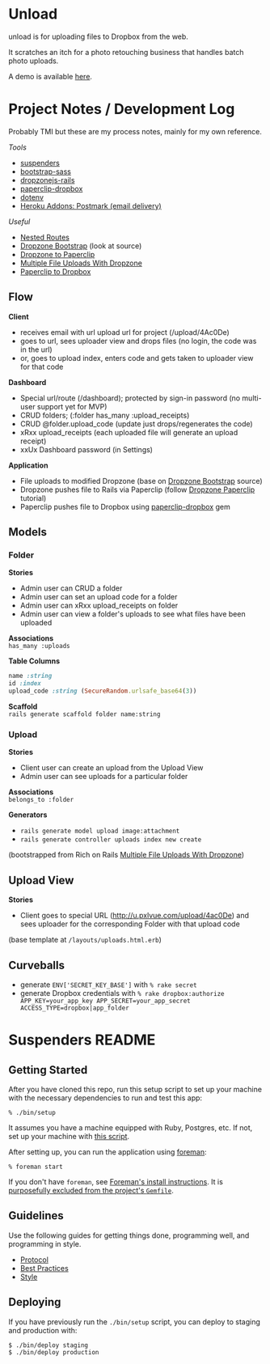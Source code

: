 # Unload

unload is for uploading files to Dropbox from the web.

It scratches an itch for a photo retouching business that handles batch photo uploads.

A demo is available [here](http://recordit.co/FX5ngFSyP7).

# Project Notes / Development Log

Probably TMI but these are my process notes, mainly for my own reference.

*Tools*
- [suspenders](https://github.com/thoughtbot/suspenders)
- [bootstrap-sass](https://github.com/twbs/bootstrap-sass)
- [dropzonejs-rails](https://github.com/ncuesta/dropzonejs-rails)
- [paperclip-dropbox](https://github.com/janko-m/paperclip-dropbox)
- [dotenv](https://github.com/bkeepers/dotenv)
- [Heroku Addons: Postmark (email delivery)](https://elements.heroku.com/addons/postmark)

*Useful*
- [Nested Routes](https://gist.github.com/jhjguxin/3074080)
- [Dropzone Bootstrap](http://www.dropzonejs.com/bootstrap.html) (look at source)
- [Dropzone to Paperclip](https://gist.github.com/Joseph-N/a57bd165ec4860fce10d)
- [Multiple File Uploads With Dropzone](https://richonrails.com/articles/multiple-file-uploads-with-dropzone)
- [Paperclip to Dropbox](https://github.com/janko-m/paperclip-dropbox)

## Flow

**Client**
- receives email with url upload url for project (/upload/4Ac0De)
- goes to url, sees uploader view and drops files (no login, the code was in the url)
- or, goes to upload index, enters code and gets taken to uploader view for that code

**Dashboard**
- Special url/route (/dashboard); protected by sign-in password (no multi-user support yet for MVP)
- CRUD folders; (:folder has_many :upload_receipts)
- CRUD @folder.upload_code (update just drops/regenerates the code)
- xRxx upload_receipts (each uploaded file will generate an upload receipt)
- xxUx Dashboard password (in Settings)

**Application**
- File uploads to modified Dropzone (base on [Dropzone Bootstrap](view-source:www.dropzonejs.com/bootstrap.html) source)
- Dropzone pushes file to Rails via Paperclip (follow [Dropzone Paperclip](https://gist.github.com/Joseph-N/a57bd165ec4860fce10d) tutorial)
- Paperclip pushes file to Dropbox using [paperclip-dropbox](https://github.com/janko-m/paperclip-dropbox) gem

## Models

### Folder

**Stories** 
- Admin user can CRUD a folder
- Admin user can set an upload code for a folder
- Admin user can xRxx upload_receipts on folder
- Admin user can view a folder's uploads to see what files have been uploaded

**Associations**  
`has_many :uploads`

**Table Columns**
```ruby
name :string
id :index
upload_code :string (SecureRandom.urlsafe_base64(3))
```

**Scaffold**  
`rails generate scaffold folder name:string`

### Upload

**Stories**
- Client user can create an upload from the Upload View
- Admin user can see uploads for a particular folder

**Associations**  
`belongs_to :folder`

**Generators**  
- `rails generate model upload image:attachment`
- `rails generate controller uploads index new create`

(bootstrapped from Rich on Rails [Multiple File Uploads With Dropzone](https://richonrails.com/articles/multiple-file-uploads-with-dropzone))

## Upload View

**Stories**
- Client goes to special URL (http://u.pxlvue.com/upload/4ac0De) and sees uploader for the corresponding Folder with that upload code

(base template at `/layouts/uploads.html.erb`)


## Curveballs

- generate `ENV['SECRET_KEY_BASE']` with `% rake secret`
- generate Dropbox credentials with `% rake dropbox:authorize APP_KEY=your_app_key APP_SECRET=your_app_secret ACCESS_TYPE=dropbox|app_folder`


# Suspenders README

## Getting Started

After you have cloned this repo, run this setup script to set up your machine
with the necessary dependencies to run and test this app:

    % ./bin/setup

It assumes you have a machine equipped with Ruby, Postgres, etc. If not, set up
your machine with [this script].

[this script]: https://github.com/thoughtbot/laptop

After setting up, you can run the application using [foreman]:

    % foreman start

If you don't have `foreman`, see [Foreman's install instructions][foreman]. It
is [purposefully excluded from the project's `Gemfile`][exclude].

[foreman]: https://github.com/ddollar/foreman
[exclude]: https://github.com/ddollar/foreman/pull/437#issuecomment-41110407

## Guidelines

Use the following guides for getting things done, programming well, and
programming in style.

* [Protocol](http://github.com/thoughtbot/guides/blob/master/protocol)
* [Best Practices](http://github.com/thoughtbot/guides/blob/master/best-practices)
* [Style](http://github.com/thoughtbot/guides/blob/master/style)

## Deploying

If you have previously run the `./bin/setup` script,
you can deploy to staging and production with:

    $ ./bin/deploy staging
    $ ./bin/deploy production
